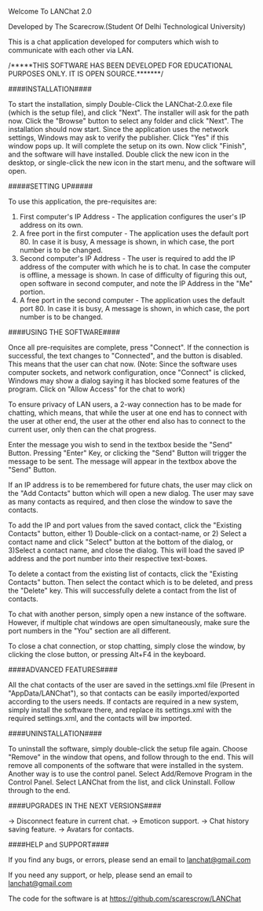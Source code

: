Welcome To LANChat 2.0

Developed by The Scarecrow.(Student Of Delhi Technological University)

This is a chat application developed for computers which wish to communicate with each other via LAN.

/*****THIS SOFTWARE HAS BEEN DEVELOPED FOR EDUCATIONAL PURPOSES ONLY. IT IS OPEN SOURCE.*******/

####INSTALLATION####

To start the installation, simply Double-Click the LANChat-2.0.exe file (which is the setup file), and click "Next". The installer will ask for the path now. Click the "Browse" button to select any folder and click "Next". The installation should now start. Since the application uses the network settings, Windows may ask to verify the publisher. Click "Yes" if this window pops up. It will complete the setup on its own. Now click "Finish", and the software will have installed. Double click the new icon in the desktop, or single-click the new icon in the start menu, and the software will open.

#####SETTING UP#####

To use this application, the pre-requisites are:
1. First computer's IP Address - The application configures the user's IP address on its own.
2. A free port in the first computer - The application uses the default port 80. In case it is busy, A message is shown, in which case, the port number is to be changed.
3. Second computer's IP Address - The user is required to add the IP address of the computer with which he is to chat. In case the computer is offline, a message is shown. In case of difficulty of figuring this out, open software in second computer, and note the IP Address in the "Me" portion.
4. A free port in the second computer - The application uses the default port 80. In case it is busy, A message is shown, in which case, the port number is to be changed.

####USING THE SOFTWARE####

Once all pre-requisites are complete, press "Connect". If the connection is successful, the text changes to "Connected", and the button is disabled. This means that the user can chat now.
(Note: Since the software uses computer sockets, and network configuration, once "Connect" is clicked, Windows may show a dialog saying it has blocked some features of the program. Click on "Allow Access" for the chat to work)

To ensure privacy of LAN users, a 2-way connection has to be made for chatting, which means, that while the user at one end has to connect with the user at other end, the user at the other end also has to connect to the current user, only then can the chat progress.

Enter the message you wish to send in the textbox beside the "Send" Button. Pressing "Enter" Key, or clicking the "Send" Button will trigger the message to be sent. The message will appear in the textbox above the "Send" Button.

If an IP address is to be remembered for future chats, the user may click on the "Add Contacts" button which will open a new dialog. The user may save as many contacts as required, and then close the window to save the contacts.

To add the IP and port values from the saved contact, click the "Existing Contacts" button, either 1) Double-click on a contact-name, or 2) Select a contact name and click "Select" button at the bottom of the dialog, or 3)Select a contact name, and close the dialog. This will load the saved IP address and the port number into their respective text-boxes.

To delete a contact from the existing list of contacts, click the "Existing Contacts" button. Then select the contact which is to be deleted, and press the "Delete" key. This will successfully delete a contact from the list of contacts.

To chat with another person, simply open a new instance of the software. However, if multiple chat windows are open simultaneously, make sure the port numbers in the "You" section are all different.

To close a chat connection, or stop chatting, simply close the window, by clicking the close button, or pressing Alt+F4 in the keyboard.

####ADVANCED FEATURES####

All the chat contacts of the user are saved in the settings.xml file (Present in "AppData/LANChat"), so that contacts can be easily imported/exported according to the users needs. If contacts are required in a new system, simply install the software there, and replace its settings.xml with the required settings.xml, and the contacts will bw imported.

####UNINSTALLATION####

To uninstall the software, simply double-click the setup file again. Choose "Remove" in the window that opens, and follow through to the end. This will remove all components of the software that were installed in the system.
Another way is to use the control panel. Select Add/Remove Program in the Control Panel. Select LANChat from the list, and click Uninstall. Follow through to the end.

####UPGRADES IN THE NEXT VERSIONS####

-> Disconnect feature in current chat.
-> Emoticon support.
-> Chat history saving feature.
-> Avatars for contacts.

####HELP and SUPPORT####

If you find any bugs, or errors, please send an email to lanchat@gmail.com

If you need any support, or help, please send an email to lanchat@gmail.com 

The code for the software is at https://github.com/scarescrow/LANChat
